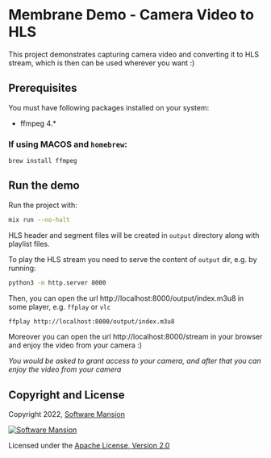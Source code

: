 # Membrane Demo - Camera Video to HLS

This project demonstrates capturing camera video and converting it to HLS stream, which is then can be used wherever you want :)

## Prerequisites

You must have following packages installed on your system:

- ffmpeg 4.\*

### If using MACOS and `homebrew`:

```shell
brew install ffmpeg
```

## Run the demo

Run the project with:

```bash
mix run --no-halt
```

HLS header and segment files will be created in `output` directory along with playlist files.

To play the HLS stream you need to serve the content of `output` dir, e.g. by running:

```bash
python3 -m http.server 8000
```

Then, you can open the url http://localhost:8000/output/index.m3u8 in some player, e.g. `ffplay` or `vlc`

```bash
ffplay http://localhost:8000/output/index.m3u8
```

Moreover you can open the url http://localhost:8000/stream in your browser and enjoy the video from your camera :)

_You would be asked to grant access to your camera, and after that you can enjoy the video from your camera_

<!-- ## Technical Explanation -->
<!-- TODO -->

## Copyright and License

Copyright 2022, [Software Mansion](https://swmansion.com/?utm_source=git&utm_medium=readme&utm_campaign=membrane)

[![Software Mansion](https://membraneframework.github.io/static/logo/swm_logo_readme.png)](https://swmansion.com/?utm_source=git&utm_medium=readme&utm_campaign=membrane)

Licensed under the [Apache License, Version 2.0](LICENSE)
